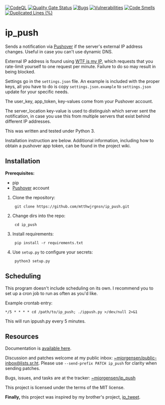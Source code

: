 [![CodeQL](https://github.com/prplecake/ip_push/actions/workflows/codeql-analysis.yml/badge.svg)](https://github.com/prplecake/ip_push/actions/workflows/codeql-analysis.yml)
[![Quality Gate Status](https://sonarcloud.io/api/project_badges/measure?project=prplecake_ip_push&metric=alert_status)](https://sonarcloud.io/dashboard?id=prplecake_ip_push)
[![Bugs](https://sonarcloud.io/api/project_badges/measure?project=prplecake_ip_push&metric=bugs)](https://sonarcloud.io/dashboard?id=prplecake_ip_push)
[![Vulnerabilities](https://sonarcloud.io/api/project_badges/measure?project=prplecake_ip_push&metric=vulnerabilities)](https://sonarcloud.io/dashboard?id=prplecake_ip_push)
[![Code Smells](https://sonarcloud.io/api/project_badges/measure?project=prplecake_ip_push&metric=code_smells)](https://sonarcloud.io/dashboard?id=prplecake_ip_push)
[![Duplicated Lines (%)](https://sonarcloud.io/api/project_badges/measure?project=prplecake_ip_push&metric=duplicated_lines_density)](https://sonarcloud.io/dashboard?id=prplecake_ip_push)

# ip_push

Sends a notification via [Pushover][0] if the server's external IP address
changes. Useful in case you can't use dynamic DNS.

[0]: https://pushover.net

External IP address is found using [WTF is my IP][1], which requests that you
rate-limit yourself to one request per minute. Failure to do so may result in
being blocked.

[1]: https://wtfismyip.com

Settings go in the `settings.json` file. An example is included with the proper
keys, all you have to do is copy `settings.json.example` to `settings.json`
update for your specific needs.

The user\_key, app\_token, key-values come from your Pushover account.

The server\_location key-value is used to distinguish which server sent the
notification, in case you use this from multiple servers that exist behind
different IP addresses.

This was written and tested under Python 3.

Installation instruction are below. Additional information, including how to
obtain a pushover app token, can be found in the project wiki.

## Installation

**Prerequisites:** 

* pip
* [Pushover][0] account

1. Clone the repository:

        git clone https://github.com/mtthwjrgnsn/ip_push.git

2. Change dirs into the repo:

        cd ip_push

3. Install requirements:

        pip install -r requirements.txt

4. Use `setup.py` to configure your secrets:

        python3 setup.py

## Scheduling

This program doesn't include scheduling on its own. I recommend you to set up a
cron job to run as often as you'd like.

Example crontab entry:

    */5 * * * * cd /path/to/ip_push; ./ippush.py >/dev/null 2>&1

This will run ippush.py every 5 minutes.

## Resources

Documentation is [available here][man].

Discussion and patches welcome at my public inbox:
[~mjorgensen/public-inbox@lists.sr.ht][list]. Please use `--send-prefix
PATCH ip_push` for clarity when sending patches.

Bugs, issues, and tasks are at the tracker: [~mjorgensen/ip_push][todo]

This project is licensed under the terms of the MIT license.

[man]: https://man.sr.ht/~mjorgensen/ip_push
[todo]: https://todo.sr.ht/~mjorgensen/ip_push
[list]: https://lists.sr.ht/~mjorgensen/public-inbox

**Finally,** this project was inspired by my brother's project,
[ip_tweet](https://github.com/p2j/ip_tweet).
